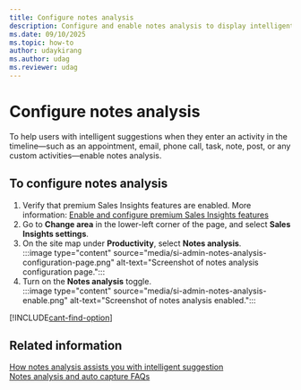 ```yaml
---
title: Configure notes analysis
description: Configure and enable notes analysis to display intelligent suggestions when your users enter an activity on the timeline.
ms.date: 09/10/2025
ms.topic: how-to
author: udaykirang
ms.author: udag
ms.reviewer: udag
---
```


# Configure notes analysis

To help users with intelligent suggestions when they enter an activity in the timeline&mdash;such as an appointment, email, phone call, task, note, post, or any custom activities&mdash;enable notes analysis.

## To configure notes analysis

1. Verify that premium Sales Insights features are enabled. More information: [Enable and configure premium Sales Insights features](intro-admin-guide-sales-insights.md#enable-and-configure-premium-sales-insights-features)  
1. Go to **Change area** in the lower-left corner of the page, and select **Sales Insights settings**.  
1. On the site map under **Productivity**, select **Notes analysis**.  
    :::image type="content" source="media/si-admin-notes-analysis-configuration-page.png" alt-text="Screenshot of notes analysis configuration page.":::
1. Turn on the **Notes analysis** toggle.  
    :::image type="content" source="media/si-admin-notes-analysis-enable.png" alt-text="Screenshot of notes analysis enabled.":::

[!INCLUDE[cant-find-option](../includes/cant-find-option.md)]

## Related information

[How notes analysis assists you with intelligent suggestion](notes-analysis.md)  
[Notes analysis and auto capture FAQs](faq-notes-analysis-auto-capture.md)
